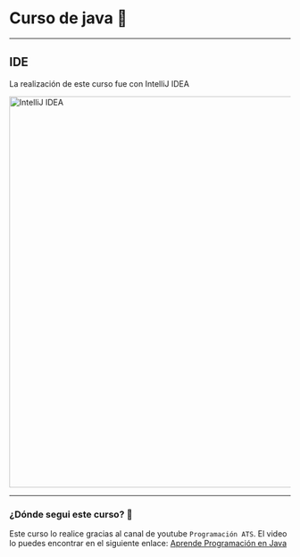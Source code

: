 # Curso de java 🍵

---
## IDE
La realización de este curso fue con IntelliJ IDEA

<img src= "https://github.com/user-attachments/assets/93b512fc-7b63-4e52-93da-83d698ac6483" alt="IntelliJ IDEA" width="700px">


---
### ¿Dónde segui este curso? 🧐
Este curso lo realice gracias al canal de youtube `Programación ATS`. El video lo puedes encontrar en el siguiente 
enlace: <a href="https://www.youtube.com/watch?v=2ZXiuh0rg3M&list=PLWtYZ2ejMVJkjOuTCzIk61j7XKfpIR74K" target="_blank">
Aprende Programación en Java</a>

